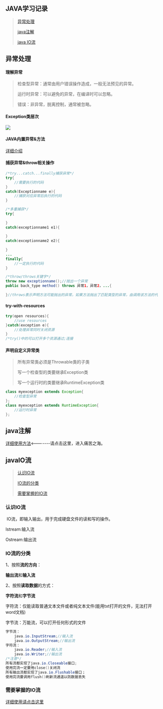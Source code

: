 ## JAVA学习记录

> [异常处理](#exception)
>
> [java注解](#complain)
>
> [java IO流](#iostream)

## <a name="exception">异常处理</a>

#### 理解异常

> 检查型异常：通常由用户错误操作造成，一般无法预见的异常。
>
> 运行时异常：可以避免的异常，在编译时可以忽略。
>
> 错误：非异常，脱离控制，通常被忽略。

#### Exception类层次

![](E:\素材bag\图片\概念\Java异常处理关系.png)

#### JAVA内置异常&方法

[详细介绍](https://www.runoob.com/java/java-exceptions.html)

#### 捕获异常&throw相关操作

```java
/*try...catch...finally捕获异常*/
try{
    //需要执行的代码
}
catch(Exceptionname e){
    //捕获对应异常后执行的代码
}

/*多重捕获*/
try{
    
}
catch(exceptionname1 e1){
    
}
catch(exceptionname2 e2){
    
}
...
finally{
    //一定执行的代码
}
```

```java
/*throw/throws关键字*/
throw new exceptionname();//抛出一个异常
public back_type method() throws 异常1，异常2，...{
    
}//throws表示声明方法可能抛出的异常，如果方法抛出了匹配类型的异常，由调用该方法的代码处理异常
```

#### try-with-resources

```java
try(open resources){
    //use resources
}catch(exception e){
    //处理异常同时关闭资源
}
/*try()中的可以打开多个资源通过;连接
```

#### 声明自定义异常类

> 所有异常类必须是Throwable类的子类
>
> 写一个检查型的类要继承Exception类
>
> 写一个运行时的类要继承RuntimeException类

```java
class myexception extends Exception{
    //检查型异常
};
class myexception extends RuntimeException{
    //运行时异常
};
```

## <a name="complain">java注解</a>

[详细使用方法](https://www.runoob.com/java/java-documentation.html)<-------请点击这里，进入痛苦之海。

## <a name="iostream">javaIO流</a>

> [认识IO流](#ios)
>
> [IO流的分类](#destinguish)
>
> [需要掌握的IO流](#need)

### <a name="ios">认识IO流</a>

​		IO流，即输入输出，用于完成硬盘文件的读和写的操作。

Istream:输入流

Ostream:输出流

### <a name="distinguish">IO流的分类</a>

1、按照**流的方向**：

**输出流**和**输入流**

2、按照**读取数据**的方式：

**字符流**和**字节流**

字符流：仅能读取普通文本文件或者纯文本文件(能用txt打开的文件，无法打开word文档)

字节流：万能流，可以打开任何形式的文件

```java
字节流：
    java.io.InputStream;//输入流
    java.io.OutputStream;//输出流
字符流：
    java.io.Reader;//输入流
	java.io.Writer;//输出流
/*注意*/
所有流都实现了java.io.Closeable接口;
使用完流一定要用close()关闭流
所有输出流都实现了java.io.Flushable接口；
使用完流要调用flush()刷新流通道以防数据丢失
```

### <a name="need">需要掌握的IO流</a>

[详细使用请点击这里](https://blog.csdn.net/qq_44715943/article/details/116501936#t3)